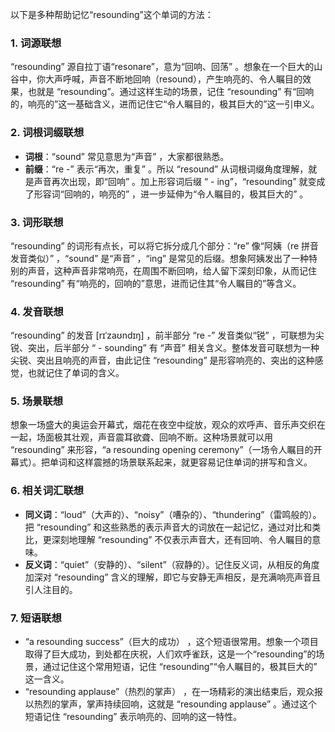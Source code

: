 以下是多种帮助记忆“resounding”这个单词的方法：

### 1. 词源联想
“resounding” 源自拉丁语“resonare”，意为“回响、回荡” 。想象在一个巨大的山谷中，你大声呼喊，声音不断地回响（resound），产生响亮的、令人瞩目的效果，也就是 “resounding”。通过这样生动的场景，记住 “resounding” 有“回响的，响亮的”这一基础含义，进而记住它“令人瞩目的，极其巨大的”这一引申义。

### 2. 词根词缀联想
 - **词根**：“sound” 常见意思为“声音” ，大家都很熟悉。
 - **前缀**：“re -” 表示“再次，重复” 。所以 “resound” 从词根词缀角度理解，就是声音再次出现，即“回响” 。加上形容词后缀 “ - ing”，“resounding” 就变成了形容词“回响的，响亮的” ，进一步延伸为“令人瞩目的，极其巨大的” 。

### 3. 词形联想
“resounding” 的词形有点长，可以将它拆分成几个部分：“re” 像“阿姨（re 拼音发音类似）” ，“sound” 是“声音” ，“ing” 是常见的后缀。想象阿姨发出了一种特别的声音，这种声音非常响亮，在周围不断回响，给人留下深刻印象，从而记住 “resounding” 有“响亮的，回响的”意思，进而记住其“令人瞩目的”等含义。

### 4. 发音联想
“resounding” 的发音 [rɪˈzaʊndɪŋ] ，前半部分 “re -” 发音类似“锐” ，可联想为尖锐、突出，后半部分 “ - sounding” 有 “声音” 相关含义。整体发音可联想为一种尖锐、突出且响亮的声音，由此记住 “resounding” 是形容响亮的、突出的这种感觉，也就记住了单词的含义。

### 5. 场景联想
想象一场盛大的奥运会开幕式，烟花在夜空中绽放，观众的欢呼声、音乐声交织在一起，场面极其壮观，声音震耳欲聋、回响不断。这种场景就可以用 “resounding” 来形容，“a resounding opening ceremony”（一场令人瞩目的开幕式）。把单词和这样震撼的场景联系起来，就更容易记住单词的拼写和含义。

### 6. 相关词汇联想
 - **同义词**：“loud”（大声的）、“noisy”（嘈杂的）、“thundering”（雷鸣般的）。把 “resounding” 和这些熟悉的表示声音大的词放在一起记忆，通过对比和类比，更深刻地理解 “resounding” 不仅表示声音大，还有回响、令人瞩目的意味。
 - **反义词**：“quiet”（安静的）、“silent”（寂静的）。记住反义词，从相反的角度加深对 “resounding” 含义的理解，即它与安静无声相反，是充满响亮声音且引人注目的。

### 7. 短语联想
 - “a resounding success”（巨大的成功） ，这个短语很常用。想象一个项目取得了巨大成功，到处都在庆祝，人们欢呼雀跃，这是一个“resounding”的场景，通过记住这个常用短语，记住 “resounding”“令人瞩目的，极其巨大的” 这一含义。
 - “resounding applause”（热烈的掌声） ，在一场精彩的演出结束后，观众报以热烈的掌声，掌声持续回响，这就是 “resounding applause” 。通过这个短语记住 “resounding” 表示响亮的、回响的这一特性。 